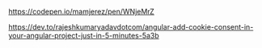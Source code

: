 https://codepen.io/mamjerez/pen/WNjeMrZ

https://dev.to/rajeshkumaryadavdotcom/angular-add-cookie-consent-in-your-angular-project-just-in-5-minutes-5a3b
